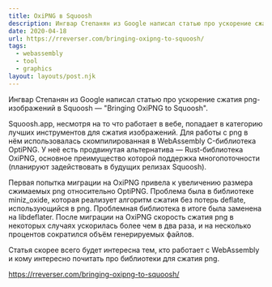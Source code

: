 ```yaml
---
title: OxiPNG в Squoosh
description: Ингвар Степанян из Google написал статью про ускорение сжатия png-изображений в Squoosh
date: 2020-04-18
url: https://rreverser.com/bringing-oxipng-to-squoosh/
tags:
  - webassembly
  - tool
  - graphics
layout: layouts/post.njk
---
```

Ингвар Степанян из Google написал статью про ускорение сжатия png-изображений в Squoosh — "Bringing OxiPNG to Squoosh".

Squoosh.app, несмотря на то что работает в вебе, попадает в категорию лучших инструментов для сжатия изображений. Для работы с png в нём использовалась скомпилированная в WebAssembly C-библиотека OptiPNG. У неё есть продвинутая альтернатива — Rust-библиотека OxiPNG, основное преимущество которой поддержка многопоточности (планируют задействовать в будущих релизах Squoosh).

Первая попытка миграции на OxiPNG привела к увеличению размера сжимаемых png относительно OptiPNG. Проблема была в библиотеке miniz_oxide, которая реализует алгоритм сжатия без потерь deflate, использующийся в png. Проблемная библиотека в итоге была заменена на libdeflater. После миграции на OxiPNG скорость сжатия png в некоторых случаях ускорилась более чем в два раза, и на несколько процентов сократился объём генерируемых файлов.

Статья скорее всего будет интересна тем, кто работает с WebAssembly и кому интересно почитать про библиотеки для сжатия png.

https://rreverser.com/bringing-oxipng-to-squoosh/
